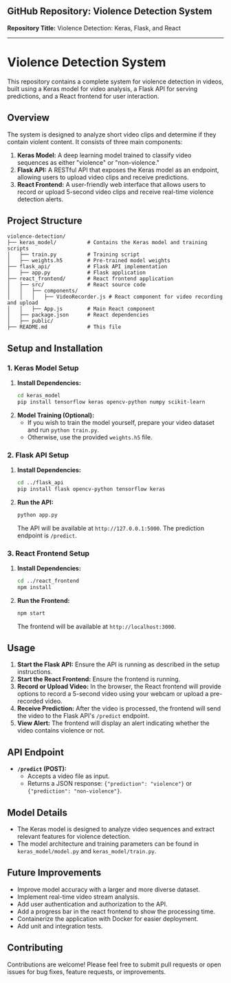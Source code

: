 ## GitHub Repository: Violence Detection System

**Repository Title:** Violence Detection: Keras, Flask, and React

-----

# Violence Detection System

This repository contains a complete system for violence detection in videos, built using a Keras model for video analysis, a Flask API for serving predictions, and a React frontend for user interaction.

## Overview

The system is designed to analyze short video clips and determine if they contain violent content. It consists of three main components:

1.  **Keras Model:** A deep learning model trained to classify video sequences as either "violence" or "non-violence."
2.  **Flask API:** A RESTful API that exposes the Keras model as an endpoint, allowing users to upload video clips and receive predictions.
3.  **React Frontend:** A user-friendly web interface that allows users to record or upload 5-second video clips and receive real-time violence detection alerts.

## Project Structure

```
violence-detection/
├── keras_model/          # Contains the Keras model and training scripts
│   ├── train.py          # Training script
│   ├── weights.h5        # Pre-trained model weights
├── flask_api/            # Flask API implementation
│   ├── app.py            # Flask application
├── react_frontend/       # React frontend application
│   ├── src/              # React source code
│   │   ├── components/
│   │   │   ├── VideoRecorder.js # React component for video recording and upload
│   │   ├── App.js        # Main React component
│   ├── package.json      # React dependencies
│   ├── public/
├── README.md             # This file
```

## Setup and Installation

### 1\. Keras Model Setup

1.  **Install Dependencies:**
    ```bash
    cd keras_model
    pip install tensorflow keras opencv-python numpy scikit-learn
    ```
2.  **Model Training (Optional):**
      * If you wish to train the model yourself, prepare your video dataset and run `python train.py`.
      * Otherwise, use the provided `weights.h5` file.

### 2\. Flask API Setup

1.  **Install Dependencies:**
    ```bash
    cd ../flask_api
    pip install flask opencv-python tensorflow keras
    ```
2.  **Run the API:**
    ```bash
    python app.py
    ```
    The API will be available at `http://127.0.0.1:5000`. The prediction endpoint is `/predict`.

### 3\. React Frontend Setup

1.  **Install Dependencies:**
    ```bash
    cd ../react_frontend
    npm install
    ```
2.  **Run the Frontend:**
    ```bash
    npm start
    ```
    The frontend will be available at `http://localhost:3000`.

## Usage

1.  **Start the Flask API:** Ensure the API is running as described in the setup instructions.
2.  **Start the React Frontend:** Ensure the frontend is running.
3.  **Record or Upload Video:** In the browser, the React frontend will provide options to record a 5-second video using your webcam or upload a pre-recorded video.
4.  **Receive Prediction:** After the video is processed, the frontend will send the video to the Flask API's `/predict` endpoint.
5.  **View Alert:** The frontend will display an alert indicating whether the video contains violence or not.

## API Endpoint

  * **`/predict` (POST):**
      * Accepts a video file as input.
      * Returns a JSON response: `{"prediction": "violence"}` or `{"prediction": "non-violence"}`.

## Model Details

  * The Keras model is designed to analyze video sequences and extract relevant features for violence detection.
  * The model architecture and training parameters can be found in `keras_model/model.py` and `keras_model/train.py`.

## Future Improvements

  * Improve model accuracy with a larger and more diverse dataset.
  * Implement real-time video stream analysis.
  * Add user authentication and authorization to the API.
  * Add a progress bar in the react frontend to show the processing time.
  * Containerize the application with Docker for easier deployment.
  * Add unit and integration tests.

## Contributing

Contributions are welcome\! Please feel free to submit pull requests or open issues for bug fixes, feature requests, or improvements.